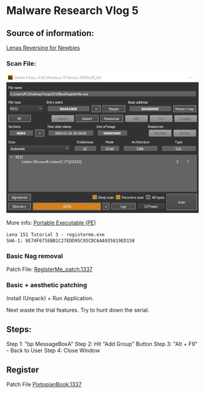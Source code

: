 # Malware Research Vlog 5

## Source of information:
[Lenas Reversing for Newbies](https://forum.tuts4you.com/files/file/1307-lenas-reversing-for-newbies)

### Scan File:

![RegisterMe_EXE1](MRV5_EXE1.jpg)

More info:
[Portable Executable (PE)](../PE.md)


```
Lena 151 Tutorial 3 - registerme.exe
SHA-1: 8E74F675EBB1C27EDD95C95CDC6AA935819ED158
```

### Basic Nag removal

Patch File: [RegisterMe_patch.1337](RegisterMe_patch.1337)

###  Basic + aesthetic patching

Install (Unpack) + Run Application.

Next waste the trial features.
Try to hunt down the serial.

## Steps:

Step 1: "bp MessageBoxA"
Step 2: Hit "Add Group" Button
Step 3: "Alt + F9" - Back to User
Step 4: Close Window

## Register

Patch File [PixtopianBook.1337](PixtopianBook.1337)